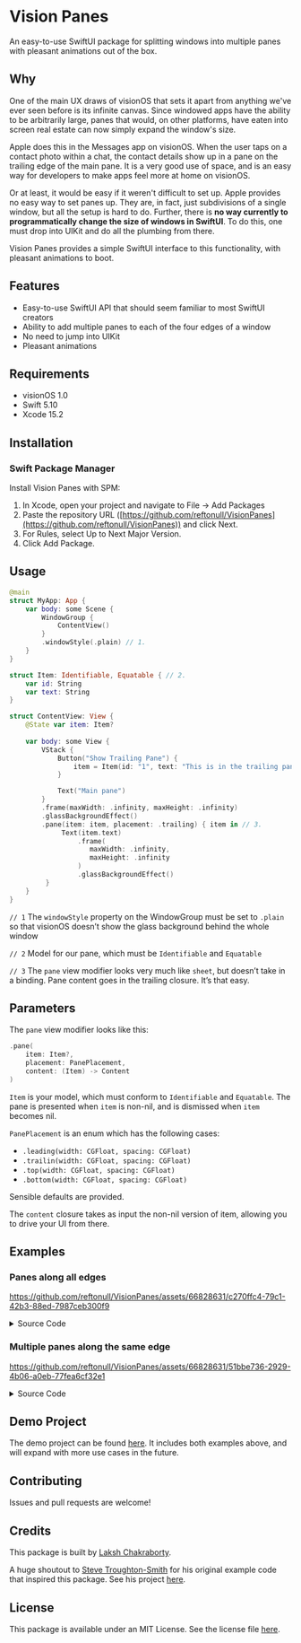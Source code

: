 # Vision Panes

An easy-to-use SwiftUI package for splitting windows into multiple panes with pleasant animations out of the box. 

## Why

One of the main UX draws of visionOS that sets it apart from anything we've ever seen before is its infinite canvas. Since windowed apps have the ability to be arbitrarily large, panes that would, on other platforms, have eaten into screen real estate can now simply expand the window's size.

Apple does this in the Messages app on visionOS. When the user taps on a contact photo within a chat, the contact details show up in a pane on the trailing edge of the main pane. It is a very good use of space, and is an easy way for developers to make apps feel more at home on visionOS.

Or at least, it would be easy if it weren't difficult to set up. Apple provides no easy way to set panes up. They are, in fact, just subdivisions of a single window, but all the setup is hard to do. Further, there is **no way currently to programmatically change the size of windows in SwiftUI**. To do this, one must drop into UIKit and do all the plumbing from there.

Vision Panes provides a simple SwiftUI interface to this functionality, with pleasant animations to boot.

## Features
- Easy-to-use SwiftUI API that should seem familiar to most SwiftUI creators
- Ability to add multiple panes to each of the four edges of a window
- No need to jump into UIKit
- Pleasant animations

## Requirements
- visionOS 1.0
- Swift 5.10
- Xcode 15.2

## Installation
### Swift Package Manager
Install Vision Panes with SPM:

1. In Xcode, open your project and navigate to File → Add Packages
2. Paste the repository URL ([https://github.com/reftonull/VisionPanes](https://github.com/reftonull/VisionPanes)) and click Next.
3. For Rules, select Up to Next Major Version.
4. Click Add Package.

## Usage
```swift
@main
struct MyApp: App {
    var body: some Scene {
        WindowGroup {
            ContentView()
        }
        .windowStyle(.plain) // 1.
    }
}

struct Item: Identifiable, Equatable { // 2.
    var id: String
    var text: String
}

struct ContentView: View {
    @State var item: Item?
    
    var body: some View {
        VStack {
            Button("Show Trailing Pane") {
                item = Item(id: "1", text: "This is in the trailing pane")
            }

            Text("Main pane")
        }
        .frame(maxWidth: .infinity, maxHeight: .infinity)
        .glassBackgroundEffect()
        .pane(item: item, placement: .trailing) { item in // 3.
             Text(item.text)
                 .frame(
                    maxWidth: .infinity,
                    maxHeight: .infinity
                 )
                 .glassBackgroundEffect()
         }
    }
}
```

`// 1` The `windowStyle` property on the WindowGroup must be set to `.plain` so that visionOS doesn’t show the glass background behind the whole window

`// 2` Model for our pane, which must be `Identifiable` and `Equatable`

`// 3` The `pane` view modifier looks very much like `sheet`, but doesn’t take in a binding. Pane content goes in the trailing closure. It’s that easy.

## Parameters 
The `pane` view modifier looks like this:
```swift
.pane(
    item: Item?,
    placement: PanePlacement,
    content: (Item) -> Content
)
```
`Item` is your model, which must conform to `Identifiable` and `Equatable`.  The pane is presented when `item` is non-nil, and is dismissed when `item` becomes nil.

`PanePlacement` is an enum which has the following cases:
- `.leading(width: CGFloat, spacing: CGFloat)`
- `.trailin(width: CGFloat, spacing: CGFloat)`
- `.top(width: CGFloat, spacing: CGFloat)`
- `.bottom(width: CGFloat, spacing: CGFloat)`

Sensible defaults are provided.

The `content` closure takes as input the non-nil version of item, allowing you to drive your UI from there.

## Examples
### Panes along all edges

https://github.com/reftonull/VisionPanes/assets/66828631/c270ffc4-79c1-42b3-88ed-7987ceb300f9

<details>
<summary>Source Code</summary>
    
```swift
struct Item: Identifiable, Equatable {
    var id: String
    var text: String
}

struct AllEdges: View {
    @State var item: Item?
    @State var item2: Item?
    @State var item3: Item?
    @State var item4: Item?
    
    var body: some View {
        VStack {
            Button("Show Leading Pane") {
                if item == nil {
                    item = Item(id: "1", text: "Leading Pane")
                } else {
                    item = nil
                }
            }
            
            Button("Show Trailing Pane") {
                if item2 == nil {
                    item2 = Item(id: "1", text: "Leading Pane")
                } else {
                    item2 = nil
                }
            }
            
            Button("Show Top Pane") {
                if item3 == nil {
                    item3 = Item(id: "1", text: "Leading Pane")
                } else {
                    item3 = nil
                }
            }
            
            Button("Show Bottom Pane") {
                if item4 == nil {
                    item4 = Item(id: "1", text: "Leading Pane")
                } else {
                    item4 = nil
                }
            }
        }
        .frame(maxWidth: .infinity, maxHeight: .infinity)
        .glassBackgroundEffect()
        .pane(item: item, placement: .leading) { item in
            Text(item.text)
                .frame(maxWidth: .infinity, maxHeight: .infinity)
                .glassBackgroundEffect()
        }
        .pane(item: item2, placement: .trailing) { item in
            Text(item.text)
                .frame(maxWidth: .infinity, maxHeight: .infinity)
                .glassBackgroundEffect()
        }
        .pane(item: item3, placement: .top) { item in
            Text(item.text)
                .frame(maxWidth: .infinity, maxHeight: .infinity)
                .glassBackgroundEffect()
        }
        .pane(item: item4, placement: .bottom) { item in
            Text(item.text)
                .frame(maxWidth: .infinity, maxHeight: .infinity)
                .glassBackgroundEffect()
        }
    }
}
```

</details>

### Multiple panes along the same edge

https://github.com/reftonull/VisionPanes/assets/66828631/51bbe736-2929-4b06-a0eb-77fea6cf32e1

<details>
<summary>Source Code</summary>
    
```swift
struct Item: Identifiable, Equatable {
    var id: String
    var text: String
}

struct SameEdge: View {
    @State var item: Item?
    @State var item2: Item?
    
    var body: some View {
        VStack {
            Button("Show Pane 1") {
                if item == nil {
                    item = Item(id: "1", text: "Pane 1")
                } else {
                    item = nil
                }
            }
            
            Button("Show Pane 2") {
                if item2 == nil {
                    item2 = Item(id: "1", text: "Pane 2")
                } else {
                    item2 = nil
                }
            }
        }
        .frame(maxWidth: .infinity, maxHeight: .infinity)
        .glassBackgroundEffect()
        .pane(item: item, placement: .trailing) { item in
            Text(item.text)
                .frame(maxWidth: .infinity, maxHeight: .infinity)
                .glassBackgroundEffect()
        }
        .pane(item: item2, placement: .trailing) { item in
            Text(item.text)
                .frame(maxWidth: .infinity, maxHeight: .infinity)
                .glassBackgroundEffect()
        }
    }
}
```

</details>

## Demo Project
The demo project can be found [here](https://github.com/reftonull/VisionPanes/tree/main/Example%20Project). It includes both examples above, and will expand with more use cases in the future.

## Contributing
Issues and pull requests are welcome!

## Credits
This package is built by [Laksh Chakraborty](https://github.com/reftonull).

A huge shoutout to [Steve Troughton-Smith](https://github.com/steventroughtonsmith) for his original example code that inspired this package. See his project [here](https://github.com/steventroughtonsmith/VisionMessagesDualPane).

## License
This package is available under an MIT License. See the license file [here](https://github.com/reftonull/VisionPanes/blob/main/LICENSE).

